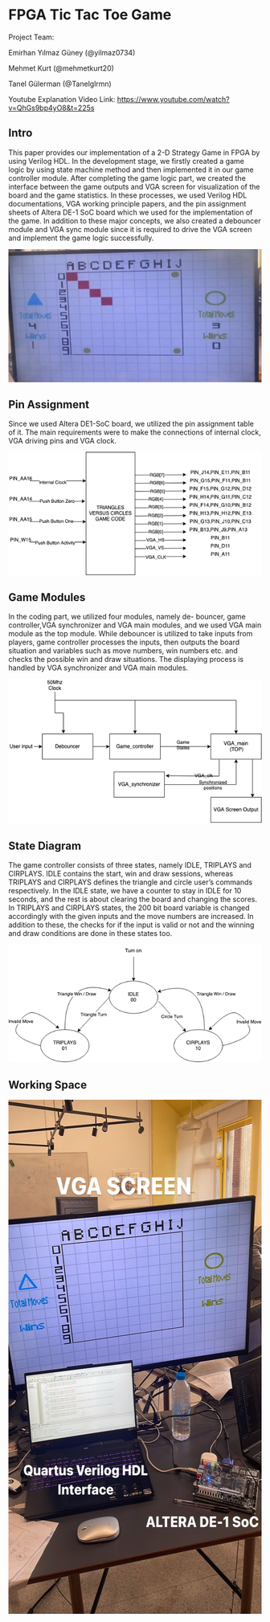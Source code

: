 # FPGA Tic Tac Toe Game

Project Team:

Emirhan Yılmaz Güney (@yilmaz0734)

Mehmet Kurt (@mehmetkurt20)

Tanel Gülerman (@Tanelglrmn)

Youtube Explanation Video Link: https://www.youtube.com/watch?v=QhGs9bp4yO8&t=225s

## Intro
This paper provides our implementation of a 2-D Strategy Game in FPGA by using Verilog HDL. In the development stage, we firstly created a game logic by using state machine method and then implemented it in our game controller module. After completing the game logic part, we created the interface between the game outputs and VGA screen for visualization of the board and the game statistics. In these processes, we used Verilog HDL documentations, VGA working principle papers, and the pin assignment sheets of Altera DE-1 SoC board which we used for the implementation of the game. In addition to these major concepts, we also created a debouncer module and VGA sync module since it is required to drive the VGA screen and implement the game logic successfully.

![alt text](/img/realgameboard.jpeg)

## Pin Assignment

Since we used Altera DE1-SoC board, we utilized the pin assignment table of it. The main requirements were to make the connections of internal clock, VGA driving pins and VGA clock.

![alt text](/img/pinassignment.png)

## Game Modules
In the coding part, we utilized four modules, namely de- bouncer, game controller,VGA synchronizer and VGA main modules, and we used VGA main module as the top module. While debouncer is utilized to take inputs from players, game controller processes the inputs, then outputs the board situation and variables such as move numbers, win numbers etc. and checks the possible win and draw situations. The displaying process is handled by VGA synchronizer and VGA main modules.

![alt text](/img/modulediagram.png)

## State Diagram
The game controller consists of three states, namely IDLE, TRIPLAYS and CIRPLAYS. IDLE contains the start, win and draw sessions, whereas TRIPLAYS and CIRPLAYS defines the triangle and circle user’s commands respectively. In the IDLE state, we have a counter to stay in IDLE for 10 seconds, and the rest is about clearing the board and changing the scores. In TRIPLAYS and CIRPLAYS states, the 200 bit board variable is changed accordingly with the given inputs and the move numbers are increased. In addition to these, the checks for if the input is valid or not and the winning and draw conditions are done in these states too.

![alt text](/img/state.png)

## Working Space 

<img src="img/wspace.jpg" width = "576" height = "1024">


